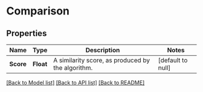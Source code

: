 # Comparison
## Properties

| Name | Type | Description | Notes |
|------------ | ------------- | ------------- | -------------|
| **Score** | **Float** | A similarity score, as produced by the algorithm. | [default to null] |

[[Back to Model list]](../README.md#documentation-for-models) [[Back to API list]](../README.md#documentation-for-api-endpoints) [[Back to README]](../README.md)
